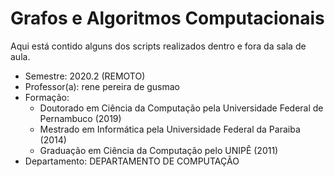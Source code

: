 # Grafos e Algoritmos Computacionais
Aqui está contido alguns dos scripts realizados
dentro e fora da sala de aula. 

- Semestre: 2020.2 (REMOTO)
- Professor(a): rene pereira de gusmao
- Formação: 
    - Doutorado em Ciência da Computação pela Universidade Federal de Pernambuco (2019)
    - Mestrado em Informática pela Universidade Federal da Paraiba (2014)
    - Graduação em Ciência da Computação pelo UNIPÊ (2011) 
- Departamento: DEPARTAMENTO DE COMPUTAÇÃO
